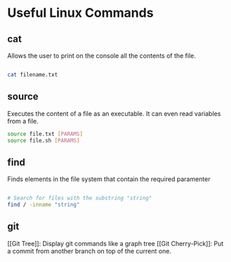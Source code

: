 # Useful Linux Commands

## cat
Allows the user to print on the console all the contents of the file.
```bash

cat filename.txt

```

## source
Executes the content of a file as an executable. It can even read variables from a file.

```bash
source file.txt [PARAMS]
source file.sh [PARAMS]
```

## find
Finds elements in the file system that contain the required paramenter

```bash

# Search for files with the substring "string"
find / -inname "string"

```

## git
[[Git Tree]]: Display git commands like a graph tree
[[Git Cherry-Pick]]: Put a commit from another branch on top of the current one.